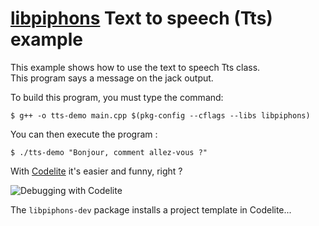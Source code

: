 # [libpiphons](https://github.com/epsilonrt/piphons) Text to speech (Tts) example

This example shows how to use the text to speech Tts class.  
This program says a message on the jack output.

To build this program, you must type the command:

    $ g++ -o tts-demo main.cpp $(pkg-config --cflags --libs libpiphons)
    
You can then execute the program :

    $ ./tts-demo "Bonjour, comment allez-vous ?"

With [Codelite](https://codelite.org/) it's easier and funny, right ? 

![Debugging with Codelite](https://raw.githubusercontent.com/epsilonrt/piphons/master/extras/images/codelite.png)

The `libpiphons-dev` package installs a project template in Codelite...
